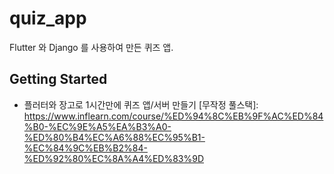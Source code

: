 # quiz_app

Flutter 와 Django 를 사용하여 만든 퀴즈 앱.

## Getting Started

- 플러터와 장고로 1시간만에 퀴즈 앱/서버 만들기 [무작정 풀스택]: https://www.inflearn.com/course/%ED%94%8C%EB%9F%AC%ED%84%B0-%EC%9E%A5%EA%B3%A0-%ED%80%B4%EC%A6%88%EC%95%B1-%EC%84%9C%EB%B2%84-%ED%92%80%EC%8A%A4%ED%83%9D


